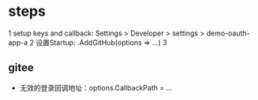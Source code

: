﻿# steps


1 setup keys and callback: Settings > Developer > settings > demo-oauth-app-a 
2 设置Startup: .AddGitHub(options => ...)
3 

## gitee

- 无效的登录回调地址：options.CallbackPath = ...